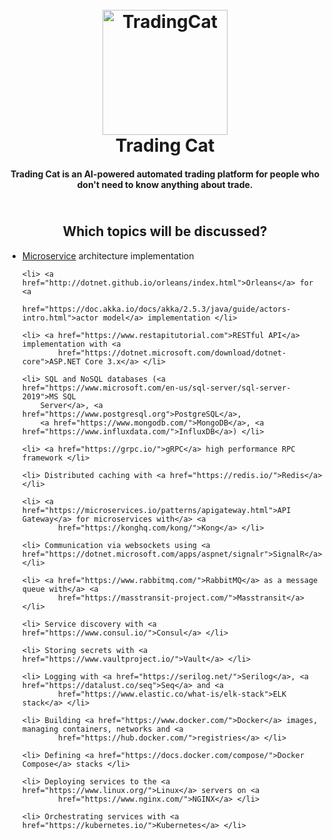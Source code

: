 <h1 align="center">
    <br>
    <a href="#"><img
            src="https://user-images.githubusercontent.com/7953033/65424385-1e441000-de14-11e9-99a4-a58f1846a00a.png"
            alt="TradingCat" width="200"></a>
    <br>
    Trading Cat
    <br>
</h1>

<h4 align="center">Trading Cat is an AI-powered automated trading platform for people who don't need to know anything
    about trade.</h4>

<h2 align="center">
    <br>
    Which topics will be discussed?
    <br>
</h2>

<ul>
    <li> <a href="https://microservices.io/">Microservice</a> architecture implementation </li>

    <li> <a href="http://dotnet.github.io/orleans/index.html">Orleans</a> for <a
            href="https://doc.akka.io/docs/akka/2.5.3/java/guide/actors-intro.html">actor model</a> implementation </li>

    <li> <a href="https://www.restapitutorial.com">RESTful API</a> implementation with <a
            href="https://dotnet.microsoft.com/download/dotnet-core">ASP.NET Core 3.x</a> </li>

    <li> SQL and NoSQL databases (<a href="https://www.microsoft.com/en-us/sql-server/sql-server-2019">MS SQL
        Server</a>, <a href="https://www.postgresql.org">PostgreSQL</a>,
        <a href="https://www.mongodb.com/">MongoDB</a>, <a href="https://www.influxdata.com/">InfluxDB</a>) </li>

    <li> <a href="https://grpc.io/">gRPC</a> high performance RPC framework </li>

    <li> Distributed caching with <a href="https://redis.io/">Redis</a> </li>

    <li> <a href="https://microservices.io/patterns/apigateway.html">API Gateway</a> for microservices with</a> <a
            href="https://konghq.com/kong/">Kong</a> </li>

    <li> Communication via websockets using <a href="https://dotnet.microsoft.com/apps/aspnet/signalr">SignalR</a> </li>

    <li> <a href="https://www.rabbitmq.com/">RabbitMQ</a> as a message queue with</a> <a
            href="https://masstransit-project.com/">Masstransit</a> </li>

    <li> Service discovery with <a href="https://www.consul.io/">Consul</a> </li>

    <li> Storing secrets with <a href="https://www.vaultproject.io/">Vault</a> </li>

    <li> Logging with <a href="https://serilog.net/">Serilog</a>, <a href="https://datalust.co/seq">Seq</a> and <a
            href="https://www.elastic.co/what-is/elk-stack">ELK stack</a> </li>

    <li> Building <a href="https://www.docker.com/">Docker</a> images, managing containers, networks and <a
            href="https://hub.docker.com/">registries</a> </li>

    <li> Defining <a href="https://docs.docker.com/compose/">Docker Compose</a> stacks </li>

    <li> Deploying services to the <a href="https://www.linux.org/">Linux</a> servers on <a
            href="https://www.nginx.com/">NGINX</a> </li>

    <li> Orchestrating services with <a href="https://kubernetes.io/">Kubernetes</a> </li>

</ul>

